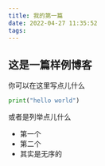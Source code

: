 ```yaml
---
title: 我的第一篇
date: 2022-04-27 11:35:52
tags:
---
```


## 这是一篇样例博客

你可以在这里写点儿什么

```Python
print("hello world")
```

或者是列举点儿什么

- 第一个
- 第二个
- 其实是无序的

